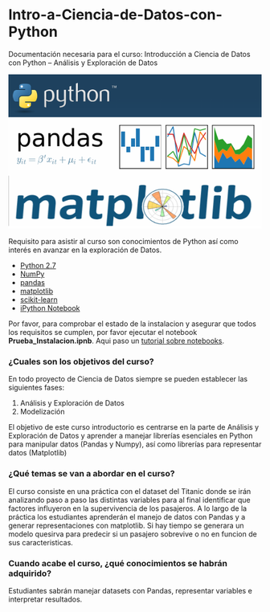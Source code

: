# Intro-a-Ciencia-de-Datos-con-Python
Documentación necesaria para el curso: Introducción a Ciencia de Datos con Python – Análisis y Exploración de Datos

![CursoPython](CursoPython.png?raw=true)


Requisito para asistir al curso son conocimientos de Python así como interés en avanzar en la exploración de Datos.

- [Python 2.7](https://www.python.org/download/releases/2.7/)
- [NumPy](http://www.numpy.org/)
- [pandas](http://pandas.pydata.org/)
- [matplotlib](http://matplotlib.org/)
- [scikit-learn](http://scikit-learn.org/stable/)
- [iPython Notebook](http://ipython.org/notebook.html)

Por favor, para comprobar el estado de la instalacion y asegurar que todos los requisitos se cumplen, por favor ejecutar el notebook **Prueba_Instalacion.ipnb**. Aqui paso un [tutorial sobre notebooks](http://cs231n.github.io/ipython-tutorial/).


### ¿Cuales son los objetivos del curso?

En todo proyecto de Ciencia de Datos siempre se pueden establecer las siguientes fases:

 1. Análisis y Exploración de Datos
 2. Modelización

El objetivo de este curso introductorio es centrarse en la parte de Análisis y Exploración de Datos y aprender a manejar librerías esenciales en Python para manipular datos (Pandas y Numpy), así como librerías para representar datos (Matplotlib)


### ¿Qué temas se van a abordar en el curso?
El curso consiste en una práctica con el dataset del Titanic donde se irán analizando paso a paso las distintas variables para al final identificar que factores influyeron en la supervivencia de los pasajeros. A lo largo de la práctica los estudiantes aprenderán el manejo de datos con Pandas y a generar representaciones con matplotlib. Si hay tiempo se generara un modelo quesirva para predecir si un pasajero sobrevive o no en funcion de sus caracteristicas.

### Cuando acabe el curso, ¿qué conocimientos se habrán adquirido? 
Estudiantes sabrán manejar datasets con Pandas, representar variables e interpretar resultados.
